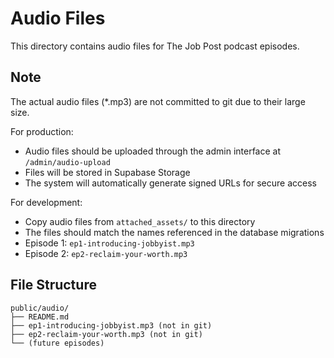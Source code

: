 # Audio Files

This directory contains audio files for The Job Post podcast episodes.

## Note
The actual audio files (*.mp3) are not committed to git due to their large size.

For production:
- Audio files should be uploaded through the admin interface at `/admin/audio-upload`
- Files will be stored in Supabase Storage
- The system will automatically generate signed URLs for secure access

For development:
- Copy audio files from `attached_assets/` to this directory
- The files should match the names referenced in the database migrations
- Episode 1: `ep1-introducing-jobbyist.mp3`
- Episode 2: `ep2-reclaim-your-worth.mp3`

## File Structure
```
public/audio/
├── README.md
├── ep1-introducing-jobbyist.mp3 (not in git)
├── ep2-reclaim-your-worth.mp3 (not in git)
└── (future episodes)
```
